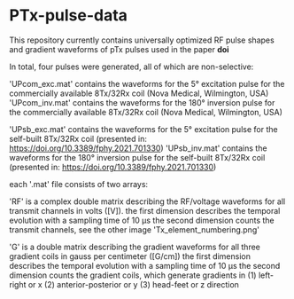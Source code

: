 # PTx-pulse-data
This repository currently contains universally optimized RF pulse shapes and gradient waveforms of pTx pulses used in the paper __doi__  

In total, four pulses were generated, all of which are non-selective:

'UPcom_exc.mat' contains the waveforms for the 5°  excitation pulse for the commercially available 8Tx/32Rx coil (Nova Medical, Wilmington, USA)
'UPcom_inv.mat' contains the waveforms for the 180° inversion pulse for the commercially available 8Tx/32Rx coil (Nova Medical, Wilmington, USA)

'UPsb_exc.mat' contains the waveforms for the 5°  excitation pulse for the self-built 8Tx/32Rx coil (presented in:  https://doi.org/10.3389/fphy.2021.701330)
'UPsb_inv.mat' contains the waveforms for the 180° inversion pulse for the self-built 8Tx/32Rx coil (presented in:  https://doi.org/10.3389/fphy.2021.701330)

each '.mat' file consists of two arrays:

'RF' is a complex double matrix describing the RF/voltage waveforms for all transmit channels in volts ([V]).
	the first dimension describes the temporal evolution with a sampling time of 10 µs
	the second dimension counts the transmit channels, see the other image 'Tx_element_numbering.png' 

'G' is a double matrix describing the gradient waveforms for all three gradient coils in gauss per centimeter ([G/cm])
	the first dimension describes the temporal evolution with a sampling time of 10 µs
	the second dimension counts the gradient coils, which generate gradients in (1) left-right or x (2) anterior-posterior or y (3) head-feet or z direction 
	
